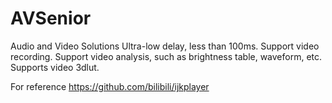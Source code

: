 # AVSenior
Audio and Video Solutions
Ultra-low delay, less than 100ms.
Support video recording.
Support video analysis, such as brightness table, waveform, etc.
Supports video 3dlut.

For reference https://github.com/bilibili/ijkplayer
